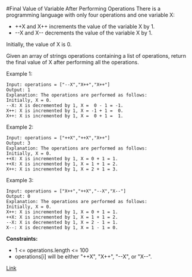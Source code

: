 #Final Value of Variable After Performing Operations
There is a programming language with only four operations and one variable X:

- ++X and X++ increments the value of the variable X by 1.
- --X and X-- decrements the value of the variable X by 1.

Initially, the value of X is 0.

Given an array of strings operations containing a list of operations, return the final value of X after performing all the operations.


Example 1:

```
Input: operations = ["--X","X++","X++"]
Output: 1
Explanation: The operations are performed as follows:
Initially, X = 0.
--X: X is decremented by 1, X =  0 - 1 = -1.
X++: X is incremented by 1, X = -1 + 1 =  0.
X++: X is incremented by 1, X =  0 + 1 =  1.
```

Example 2:

```
Input: operations = ["++X","++X","X++"]
Output: 3
Explanation: The operations are performed as follows:
Initially, X = 0.
++X: X is incremented by 1, X = 0 + 1 = 1.
++X: X is incremented by 1, X = 1 + 1 = 2.
X++: X is incremented by 1, X = 2 + 1 = 3.
```

Example 3:

```
Input: operations = ["X++","++X","--X","X--"]
Output: 0
Explanation: The operations are performed as follows:
Initially, X = 0.
X++: X is incremented by 1, X = 0 + 1 = 1.
++X: X is incremented by 1, X = 1 + 1 = 2.
--X: X is decremented by 1, X = 2 - 1 = 1.
X--: X is decremented by 1, X = 1 - 1 = 0.
```

**Constraints:**
- 1 <= operations.length <= 100
- operations[i] will be either "++X", "X++", "--X", or "X--".

[Link](https://leetcode.com/problems/final-value-of-variable-after-performing-operations/)